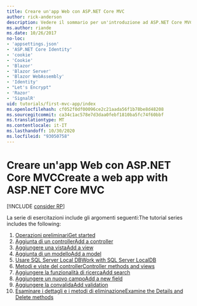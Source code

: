 ```yaml
---
title: Creare un'app Web con ASP.NET Core MVC
author: rick-anderson
description: Vedere il sommario per un'introduzione ad ASP.NET Core MVC.
ms.author: riande
ms.date: 10/26/2017
no-loc:
- 'appsettings.json'
- 'ASP.NET Core Identity'
- 'cookie'
- 'Cookie'
- 'Blazor'
- 'Blazor Server'
- 'Blazor WebAssembly'
- 'Identity'
- "Let's Encrypt"
- 'Razor'
- 'SignalR'
uid: tutorials/first-mvc-app/index
ms.openlocfilehash: cf052f0df00096ce2c21aada56f1b78be8d48208
ms.sourcegitcommit: ca34c1ac578e7d3daa0febf1810ba5fc74f60bbf
ms.translationtype: MT
ms.contentlocale: it-IT
ms.lasthandoff: 10/30/2020
ms.locfileid: "93050758"
---
```

# <a name="create-a-web-app-with-aspnet-core-mvc"></a><span data-ttu-id="39548-103">Creare un'app Web con ASP.NET Core MVC</span><span class="sxs-lookup"><span data-stu-id="39548-103">Create a web app with ASP.NET Core MVC</span></span>

[!INCLUDE [consider RP](~/includes/razor.md)]

<span data-ttu-id="39548-104">La serie di esercitazioni include gli argomenti seguenti:</span><span class="sxs-lookup"><span data-stu-id="39548-104">The tutorial series includes the following:</span></span>

1. [<span data-ttu-id="39548-105">Operazioni preliminari</span><span class="sxs-lookup"><span data-stu-id="39548-105">Get started</span></span>](start-mvc.md)
1. [<span data-ttu-id="39548-106">Aggiunta di un controller</span><span class="sxs-lookup"><span data-stu-id="39548-106">Add a controller</span></span>](adding-controller.md)
1. [<span data-ttu-id="39548-107">Aggiungere una vista</span><span class="sxs-lookup"><span data-stu-id="39548-107">Add a view</span></span>](adding-view.md)
1. [<span data-ttu-id="39548-108">Aggiunta di un modello</span><span class="sxs-lookup"><span data-stu-id="39548-108">Add a model</span></span>](adding-model.md)
1. [<span data-ttu-id="39548-109">Usare SQL Server Local DB</span><span class="sxs-lookup"><span data-stu-id="39548-109">Work with SQL Server LocalDB</span></span>](working-with-sql.md)
1. [<span data-ttu-id="39548-110">Metodi e viste del controller</span><span class="sxs-lookup"><span data-stu-id="39548-110">Controller methods and views</span></span>](controller-methods-views.md)
1. [<span data-ttu-id="39548-111">Aggiungere la funzionalità di ricerca</span><span class="sxs-lookup"><span data-stu-id="39548-111">Add search</span></span>](search.md)
1. [<span data-ttu-id="39548-112">Aggiungere un nuovo campo</span><span class="sxs-lookup"><span data-stu-id="39548-112">Add a new field</span></span>](new-field.md)
1. [<span data-ttu-id="39548-113">Aggiungere la convalida</span><span class="sxs-lookup"><span data-stu-id="39548-113">Add validation</span></span>](validation.md)
1. [<span data-ttu-id="39548-114">Esaminare i dettagli e i metodi di eliminazione</span><span class="sxs-lookup"><span data-stu-id="39548-114">Examine the Details and Delete methods</span></span>](details.md)
